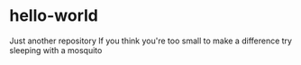 # hello-world
Just another repository
If you think you're too small to make a difference
try sleeping with a mosquito
